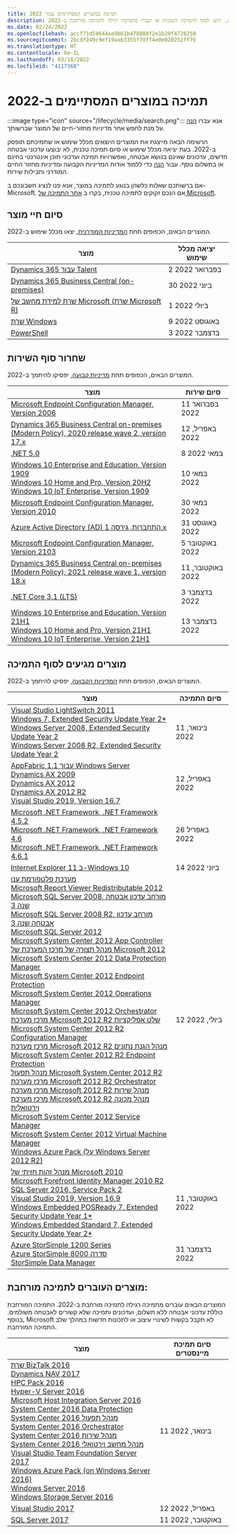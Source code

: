 ```yaml
---
title: תמיכה במוצרים המסתיימים עבור 2022
description: גלו באילו מוצרים לא יעשה עוד שימוש, יגיעו לסוף התמיכה הטכנית או יעברו מתמיכה רגילה לתמיכה מורחבת ב-2022.
ms.date: 02/24/2022
ms.openlocfilehash: accf71d54644aa9b61b478080f2e1b29f4726250
ms.sourcegitcommit: 2bcdf249c9ef19aab3355f7dff4e0e020252ff76
ms.translationtype: HT
ms.contentlocale: he-IL
ms.lasthandoff: 03/18/2022
ms.locfileid: "4117368"
---
```

# <a name="products-ending-support-in-2022"></a>תמיכה במוצרים המסתיימים ב-2022

:::image type="icon" source="/lifecycle/media/search.png":::
אנא עברו [הנה](/lifecycle/products/) על מנת לחפש אחר מדיניות מחזור-חיים של המוצר שברשותך.

הרשימה הבאה מייצגת את המוצרים היוצאים מכלל שימוש או שתמיכתם תופסק ב-2022. בעת יציאה מכלל שימוש או סיום תמיכה טכנית, לא יבוצעו עדכוני אבטחה חדשים, עדכונים שאינם בנושא אבטחה, ואפשרויות תמיכה ועדכוני תוכן אינטרנטי בחינם או בתשלום נוסף. עבור [הנה](/lifecycle/overview/product-end-of-support-overview) כדי ללמוד אודות המדיניות הקבועה ומדיניות מחזור החיים המודרני וחבילות שירות.

אם ברשותכם שאלות כלשהן בנוגע לתמיכה במוצר, אנא פנו לנציג חשבונכם ב- Microsoft. אם הנכם זקוקים לתמיכה טכנית, בקרו ב [אתר התמיכה של Microsoft](https://support.microsoft.com/contactus/?ws=support).

## <a name="product-retirements"></a>סיום חיי מוצר

המוצרים הבאים, הכפופים תחת [המדיניות המודרנית](/lifecycle/policies/modern), יצאו מכלל שימוש ב-2022.

| מוצר | יציאה מכלל שימוש |
| --- | --- |
| [Dynamics 365 עבור Talent](/lifecycle/products/dynamics-365-for-talent?branch=live)<br> | 2 בפברואר 2022 |
| [Dynamics 365 Business Central (on-premises)](/lifecycle/products/dynamics-365-field-service-onpremises?branch=live)<br> | 30 ביוני 2022 |
| [שרת למידת מחשב של Microsoft (שרת Microsoft R)](/lifecycle/products/microsoft-machine-learning-server-microsoft-r-server?branch=live)<br> | 1 ביולי 2022 |
| [שרת Windows](/lifecycle/products/windows-server?branch=live)<br> | 9 באוגוסט 2022 |
| [PowerShell](/lifecycle/products/powershell?branch=live)<br> | 3 בדצמבר 2022 |


## <a name="release-end-of-servicing"></a>שחרור סוף השירות

המוצרים הבאים, הכפופים תחת [מדיניות קבועה](/lifecycle/policies/modern), יפסיקו להיתמך ב-2022.

| מוצר | סיום שירות |
| --- | --- |
| [Microsoft Endpoint Configuration Manager, Version 2006](/lifecycle/products/microsoft-endpoint-configuration-manager?branch=live)<br> | 11 בפברואר 2022 |
| [Dynamics 365 Business Central on-premises (Modern Policy), 2020 release wave 2, version 17.x](/lifecycle/products/dynamics-365-business-central-onpremises-modern-policy?branch=live)<br> | 12 באפריל, 2022 |
| [.NET 5.0](/lifecycle/products/microsoft-net-and-net-core?branch=live)<br> | 8 במאי 2022 |
| [Windows 10 Enterprise and Education, Version 1909](/lifecycle/products/windows-10-enterprise-and-education?branch=live)<br>[Windows 10 Home and Pro, Version 20H2](/lifecycle/products/windows-10-home-and-pro?branch=live)<br>[Windows 10 IoT Enterprise, Version 1909](/lifecycle/products/windows-10-iot-enterprise?branch=live)<br> | 10 במאי 2022 |
| [Microsoft Endpoint Configuration Manager, Version 2010](/lifecycle/products/microsoft-endpoint-configuration-manager?branch=live)<br> | 30 במאי 2022 |
| [Azure Active Directory (AD) התחברות, גירסה 1.x](/lifecycle/products/azure-active-directory-ad-connect?branch=live)<br> | 31 באוגוסט 2022 |
| [Microsoft Endpoint Configuration Manager, Version 2103](/lifecycle/products/microsoft-endpoint-configuration-manager?branch=live)<br> | 5 באוקטובר 2022 |
| [Dynamics 365 Business Central on-premises (Modern Policy), 2021 release wave 1, version 18.x](/lifecycle/products/dynamics-365-business-central-onpremises-modern-policy?branch=live)<br> | 11 באוקטובר, 2022 |
| [.NET Core 3.1 (LTS)](/lifecycle/products/microsoft-net-and-net-core?branch=live)<br> | 3 בדצמבר 2022 |
| [Windows 10 Enterprise and Education, Version 21H1](/lifecycle/products/windows-10-enterprise-and-education?branch=live)<br>[Windows 10 Home and Pro, Version 21H1](/lifecycle/products/windows-10-home-and-pro?branch=live)<br>[Windows 10 IoT Enterprise, Version 21H1](/lifecycle/products/windows-10-iot-enterprise?branch=live)<br> | 13 בדצמבר 2022 |


## <a name="products-reaching-end-of-support"></a>מוצרים מגיעים לסוף התמיכה

המוצרים הבאים, הכפופים תחת [המדיניות הקבועה](/lifecycle/policies/fixed), יפסיקו להיתמך ב-2022.

| מוצר | סיום התמיכה |
| --- | --- |
| [Visual Studio LightSwitch 2011](/lifecycle/products/visual-studio-lightswitch-2011?branch=live)<br>[Windows 7, Extended Security Update Year 2*](/lifecycle/products/windows-7?branch=live)<br>[Windows Server 2008, Extended Security Update Year 2](/lifecycle/products/windows-server-2008?branch=live)<br>[Windows Server 2008 R2, Extended Security Update Year 2](/lifecycle/products/windows-server-2008-r2?branch=live)<br> | 11 בינואר, 2022 |
| [AppFabric 1.1 עבור Windows Server](/lifecycle/products/appfabric-11-for-windows-server?branch=live)<br>[Dynamics AX 2009](/lifecycle/products/dynamics-ax-2009?branch=live)<br>[Dynamics AX 2012](/lifecycle/products/dynamics-ax-2012?branch=live)<br>[Dynamics AX 2012 R2](/lifecycle/products/dynamics-ax-2012-r2?branch=live)<br>[Visual Studio 2019, Version 16.7](/lifecycle/products/visual-studio-2019?branch=live)<br> | 12 באפריל, 2022 |
| [Microsoft .NET Framework, .NET Framework 4.5.2](/lifecycle/products/microsoft-net-framework?branch=live)<br>[Microsoft .NET Framework, .NET Framework 4.6](/lifecycle/products/microsoft-net-framework?branch=live)<br>[Microsoft .NET Framework, .NET Framework 4.6.1](/lifecycle/products/microsoft-net-framework?branch=live)<br> | 26 באפריל 2022 |
| [Internet Explorer 11 ב-Windows 10](/lifecycle/products/internet-explorer-11-on-windows-10?branch=live)<br> | 14 ביוני 2022 |
| [מערכת פלטפורמת ענן](/lifecycle/products/cloud-platform-system?branch=live)<br>[Microsoft Report Viewer Redistributable 2012](/lifecycle/products/microsoft-report-viewer-redistributable-2012?branch=live)<br>[Microsoft SQL Server 2008, מורחב עדכון אבטחה שנה 3](/lifecycle/products/microsoft-sql-server-2008?branch=live)<br>[Microsoft SQL Server 2008 R2, מורחב עדכון אבטחה שנה 3](/lifecycle/products/microsoft-sql-server-2008-r2?branch=live)<br>[Microsoft SQL Server 2012](/lifecycle/products/microsoft-sql-server-2012?branch=live)<br>[Microsoft System Center 2012 App Controller](/lifecycle/products/microsoft-system-center-2012-app-controller?branch=live)<br>[מנהל תצורה של מרכז המערכת של Microsoft 2012](/lifecycle/products/microsoft-system-center-2012-configuration-manager?branch=live)<br>[Microsoft System Center 2012 Data Protection Manager](/lifecycle/products/microsoft-system-center-2012-data-protection-manager?branch=live)<br>[Microsoft System Center 2012 Endpoint Protection](/lifecycle/products/microsoft-system-center-2012-endpoint-protection?branch=live)<br>[Microsoft System Center 2012 Operations Manager](/lifecycle/products/microsoft-system-center-2012-operations-manager?branch=live)<br>[Microsoft System Center 2012 Orchestrator](/lifecycle/products/microsoft-system-center-2012-orchestrator?branch=live)<br>[מרכז מערכת Microsoft 2012 R2 שלט אפליקציות](/lifecycle/products/microsoft-system-center-2012-r2-app-controller?branch=live)<br>[Microsoft System Center 2012 R2 Configuration Manager](/lifecycle/products/microsoft-system-center-2012-r2-configuration-manager?branch=live)<br>[מרכז מערכת Microsoft 2012 R2 מנהל הגנת נתונים](/lifecycle/products/microsoft-system-center-2012-r2-data-protection-manager?branch=live)<br>[Microsoft System Center 2012 R2 Endpoint Protection](/lifecycle/products/microsoft-system-center-2012-r2-endpoint-protection?branch=live)<br>[מנהל תפעול Microsoft System Center 2012 R2](/lifecycle/products/microsoft-system-center-2012-r2-operations-manager?branch=live)<br>[מרכז מערכת Microsoft 2012 R2 Orchestrator](/lifecycle/products/microsoft-system-center-2012-r2-orchestrator?branch=live)<br>[מרכז מערכת Microsoft 2012 R2 מנהל שירות](/lifecycle/products/microsoft-system-center-2012-r2-service-manager?branch=live)<br>[מרכז מערכת Microsoft 2012 R2 מנהל מכונה וירטואלית](/lifecycle/products/microsoft-system-center-2012-r2-virtual-machine-manager?branch=live)<br>[Microsoft System Center 2012 Service Manager](/lifecycle/products/microsoft-system-center-2012-service-manager?branch=live)<br>[Microsoft System Center 2012 Virtual Machine Manager](/lifecycle/products/microsoft-system-center-2012-virtual-machine-manager?branch=live)<br>[Windows Azure Pack (על Windows Server 2012 R2)](/lifecycle/products/windows-azure-pack-on-windows-server-2012-r2?branch=live)<br> | 12 ביולי, 2022 |
| [מנהל זהות חזיתי של Microsoft 2010](/lifecycle/products/microsoft-forefront-identity-manager-2010?branch=live)<br>[Microsoft Forefront Identity Manager 2010 R2](/lifecycle/products/microsoft-forefront-identity-manager-2010-r2?branch=live)<br>[SQL Server 2016, Service Pack 2](/lifecycle/products/sql-server-2016?branch=live)<br>[Visual Studio 2019, Version 16.9](/lifecycle/products/visual-studio-2019?branch=live)<br>[Windows Embedded POSReady 7, Extended Security Update Year 1*](/lifecycle/products/windows-embedded-posready-7?branch=live)<br>[Windows Embedded Standard 7, Extended Security Update Year 2*](/lifecycle/products/windows-embedded-standard-7?branch=live)<br> | 11 באוקטובר, 2022 |
| [Azure StorSimple 1200 Series](/lifecycle/products/azure-storsimple-1200-series?branch=live)<br>[Azure StorSimple סדרה 8000](/lifecycle/products/azure-storsimple-8000-series?branch=live)<br>[StorSimple Data Manager](/lifecycle/products/storsimple-data-manager?branch=live)<br> | 31 בדצמבר 2022 |


## <a name="products-moving-to-extended-support"></a>מוצרים העוברים לתמיכה מורחבת:

המוצרים הבאים עוברים מתמיכה רגילה לתמיכה מורחבת ב-2022. התמיכה המורחבת כוללת עדכוני אבטחה ללא תשלום, ועדכונים ותמיכה שלא קשורים לאבטחה משולמים. בנוסף, Microsoft לא תקבל בקשות לשינויי עיצוב או לתכונות חדשות במהלך שלב התמיכה המורחבת.

| מוצר | סיום תמיכת מיינסטרים |
| --- | --- |
| [שרת BizTalk 2016](/lifecycle/products/biztalk-server-2016?branch=live)<br>[Dynamics NAV 2017](/lifecycle/products/dynamics-nav-2017?branch=live)<br>[HPC Pack 2016](/lifecycle/products/hpc-pack-2016?branch=live)<br>[Hyper-V Server 2016](/lifecycle/products/hyperv-server-2016?branch=live)<br>[Microsoft Host Integration Server 2016](/lifecycle/products/microsoft-host-integration-server-2016?branch=live)<br>[System Center 2016 Data Protection](/lifecycle/products/system-center-2016-data-protection?branch=live)<br>[System Center 2016 מנהל תפעול](/lifecycle/products/system-center-2016-operations-manager?branch=live)<br>[System Center 2016 Orchestrator](/lifecycle/products/system-center-2016-orchestrator?branch=live)<br>[System Center 2016 מנהל שירות](/lifecycle/products/system-center-2016-service-manager?branch=live)<br>[System Center 2016 מנהל מחשב וירטואלי](/lifecycle/products/system-center-2016-virtual-machine-manager?branch=live)<br>[Visual Studio Team Foundation Server 2017](/lifecycle/products/visual-studio-team-foundation-server-2017?branch=live)<br>[Windows Azure Pack (on Windows Server 2016)](/lifecycle/products/windows-azure-pack-on-windows-server-2016?branch=live)<br>[Windows Server 2016](/lifecycle/products/windows-server-2016?branch=live)<br>[Windows Storage Server 2016](/lifecycle/products/windows-storage-server-2016?branch=live)<br> | 11 בינואר, 2022 |
| [Visual Studio 2017](/lifecycle/products/visual-studio-2017?branch=live)<br> | 12 באפריל, 2022 |
| [SQL Server 2017](/lifecycle/products/sql-server-2017?branch=live)<br> | 11 באוקטובר, 2022 |

